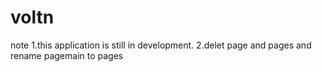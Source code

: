 # voltn
note
1.this application is still in development.
2.delet page and pages and rename pagemain to pages

